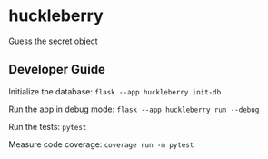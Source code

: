 # huckleberry

Guess the secret object

## Developer Guide

Initialize the database: `flask --app huckleberry init-db`

Run the app in debug mode: `flask --app huckleberry run --debug`

Run the tests: `pytest`

Measure code coverage: `coverage run -m pytest`